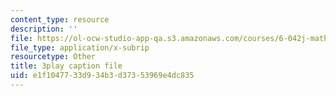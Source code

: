 ```yaml
---
content_type: resource
description: ''
file: https://ol-ocw-studio-app-qa.s3.amazonaws.com/courses/6-042j-mathematics-for-computer-science-spring-2015/e1f1047733d934b3d37353969e4dc835_n0lce1dMAh8.srt
file_type: application/x-subrip
resourcetype: Other
title: 3play caption file
uid: e1f10477-33d9-34b3-d373-53969e4dc835
---
```

